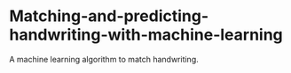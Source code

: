 # Matching-and-predicting-handwriting-with-machine-learning
A machine learning algorithm to match handwriting.  
